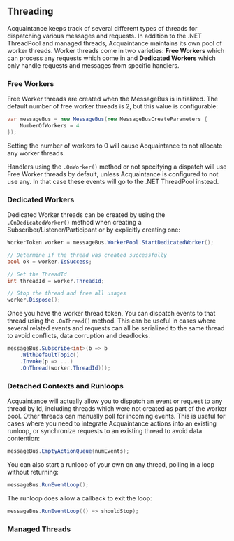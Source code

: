 ## Threading

Acquaintance keeps track of several different types of threads for dispatching various messages and requests. In addition to the .NET ThreadPool and managed threads, Acquaintance maintains its own pool of worker threads. Worker threads come in two varieties: **Free Workers** which can process any requests which come in and **Dedicated Workers** which only handle requests and messages from specific handlers.

### Free Workers

Free Worker threads are created when the MessageBus is initialized. The default number of free worker threads is 2, but this value is configurable:

```csharp
var messageBus = new MessageBus(new MessageBusCreateParameters {
    NumberOfWorkers = 4
});
```

Setting the number of workers to 0 will cause Acquaintance to not allocate any worker threads.

Handlers using the `.OnWorker()` method or not specifying a dispatch will use Free Worker threads by default, unless Acquaintance is configured to not use any. In that case these events will go to the .NET ThreadPool instead.

### Dedicated Workers

Dedicated Worker threads can be created by using the `.OnDedicatedWorker()` method when creating a Subscriber/Listener/Participant or by explicitly creating one:

```csharp
WorkerToken worker = messageBus.WorkerPool.StartDedicatedWorker();

// Determine if the thread was created successfully
bool ok = worker.IsSuccess;

// Get the ThreadId
int threadId = worker.ThreadId;

// Stop the thread and free all usages
worker.Dispose();
```

Once you have the worker thread token, You can dispatch events to that thread using the `.OnThread()` method. This can be useful in cases where several related events and requests can all be serialized to the same thread to avoid conflicts, data corruption and deadlocks.

```csharp
messageBus.Subscribe<int>(b => b
    .WithDefaultTopic()
    .Invoke(p => ...)
    .OnThread(worker.ThreadId)));
```

### Detached Contexts and Runloops

Acquaintance will actually allow you to dispatch an event or request to any thread by Id, including threads which were not created as part of the worker pool. Other threads can manually poll for incoming events. This is useful for cases where you need to integrate Acquaintance actions into an existing runloop, or synchronize requests to an existing thread to avoid data contention:

```csharp
messageBus.EmptyActionQueue(numEvents);
```

You can also start a runloop of your own on any thread, polling in a loop without returning:

```csharp
messageBus.RunEventLoop();
```

The runloop does allow a callback to exit the loop:

```csharp
messageBus.RunEventLoop(() => shouldStop);
```

### Managed Threads

